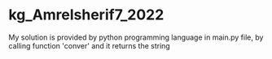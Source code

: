 # kg_Amrelsherif7_2022
 My solution is provided by python programming language in main.py file, by calling function 'conver' and it returns the string
